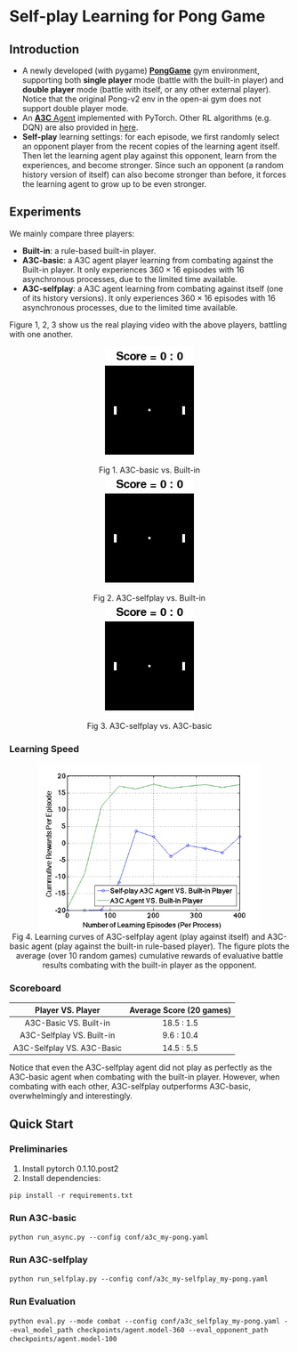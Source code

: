# Self-play Learning for Pong Game

## Introduction

- A newly developed (with pygame) [**PongGame**](https://github.com/xinghai-sun/deep-rl/blob/master/envs/pong_env.py) gym environment, supporting both **single player** mode (battle with the built-in player) and **double player** mode (battle with itself, or any other external player). Notice that the original Pong-v2 env in the open-ai gym does not support double player mode.
- An [**A3C** Agent](https://github.com/xinghai-sun/deep-rl/blob/master/agents/a3c.py) implemented with PyTorch. Other RL algorithms (e.g. DQN) are also provided in [here](https://github.com/xinghai-sun/deep-rl/tree/master/agents).
- **Self-play** learning settings: for each episode, we first randomly select an opponent player from the recent copies of the learning agent itself. Then let the learning agent play against this opponent, learn from the experiences, and become stronger. Since such an opponent (a random history version of itself) can also become stronger than before, it forces the learning agent to grow up to be even stronger.


## Experiments

We mainly compare three players:

- **Built-in**: a rule-based built-in player.
- **A3C-basic**: a A3C agent player learning from combating against the Built-in player. It only experiences $360 \times 16$ episodes with 16 asynchronous processes, due to the limited time available.
- **A3C-selfplay**: a A3C agent learning from combating against itself (one of its history versions). It only experiences $360 \times 16$ episodes with 16 asynchronous processes, due to the limited time available.

Figure 1, 2, 3 show us the real playing video with the above players, battling with one another.

<div align="center">
<img src="image/single_vs_auto_360.gif"></br>
Fig 1. A3C-basic vs. Built-in
</div>

<div align="center">
<img src="image/selfplay_vs_auto.gif"></br>
Fig 2. A3C-selfplay vs. Built-in
</div>


<div align="center">
<img src="image/selfplay_vs_single.gif"></br>
Fig 3. A3C-selfplay vs. A3C-basic
</div>

### Learning Speed

<div align="center">
<img src="image/learning_curve.png", width=400></br>
Fig 4. Learning curves of A3C-selfplay agent (play against itself) and A3C-basic agent (play against the built-in rule-based player). The figure plots the average (over 10 random games) cumulative rewards of  evaluative battle results combating with the built-in player as the opponent.
</div>

### Scoreboard

Player VS. Player | Average Score (20 games)
:-----------: | :------------:
A3C-Basic VS. Built-in  | 18.5 : 1.5
A3C-Selfplay VS. Built-in  | 9.6 : 10.4
A3C-Selfplay VS. A3C-Basic | 14.5 : 5.5

Notice that even the A3C-selfplay agent did not play as perfectly as the A3C-basic agent when combating with the built-in player. However, when combating with each other, A3C-selfplay outperforms A3C-basic, overwhelmingly and interestingly.



## Quick Start

### Preliminaries

1. Install pytorch 0.1.10.post2
2. Install dependencies:

```
pip install -r requirements.txt
```

### Run A3C-basic

```
python run_async.py --config conf/a3c_my-pong.yaml
```

### Run A3C-selfplay

```
python run_selfplay.py --config conf/a3c_my-selfplay_my-pong.yaml
```

### Run Evaluation
```
python eval.py --mode combat --config conf/a3c_selfplay_my-pong.yaml --eval_model_path checkpoints/agent.model-360 --eval_opponent_path checkpoints/agent.model-100
```
